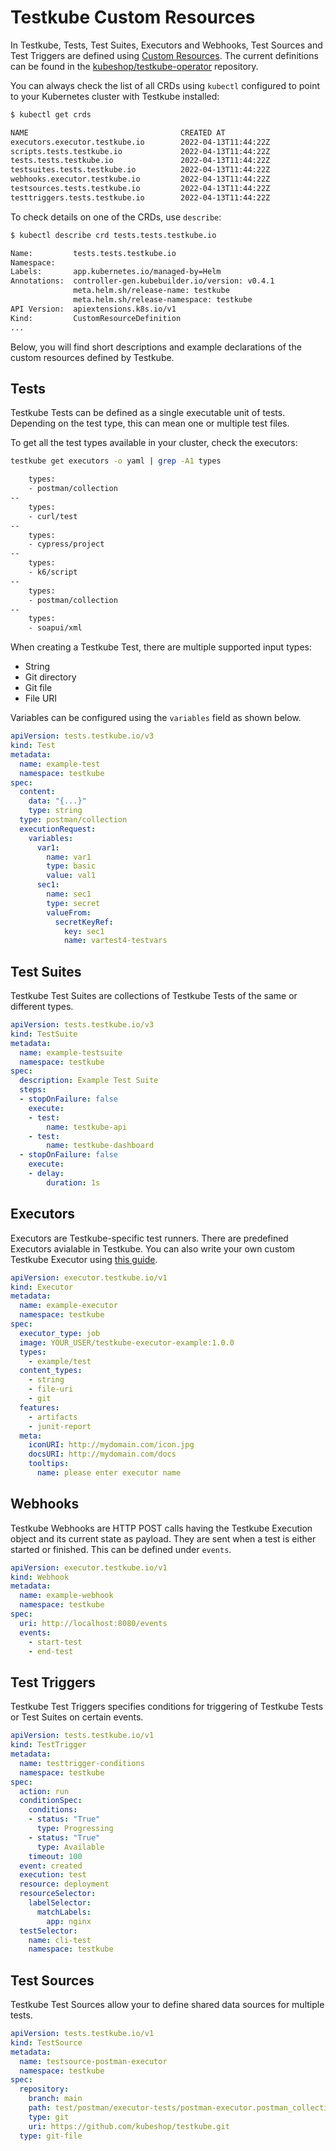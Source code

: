 # Testkube Custom Resources

In Testkube, Tests, Test Suites, Executors and Webhooks, Test Sources and Test Triggers are defined using [Custom Resources](https://kubernetes.io/docs/concepts/extend-kubernetes/api-extension/custom-resources/). The current definitions can be found in the [kubeshop/testkube-operator](https://github.com/kubeshop/testkube-operator/tree/main/config/crd) repository.

You can always check the list of all CRDs using `kubectl` configured to point to your Kubernetes cluster with Testkube installed:

```sh
$ kubectl get crds
```

```sh title="Expected output:"
NAME                                  CREATED AT
executors.executor.testkube.io        2022-04-13T11:44:22Z
scripts.tests.testkube.io             2022-04-13T11:44:22Z
tests.tests.testkube.io               2022-04-13T11:44:22Z
testsuites.tests.testkube.io          2022-04-13T11:44:22Z
webhooks.executor.testkube.io         2022-04-13T11:44:22Z
testsources.tests.testkube.io         2022-04-13T11:44:22Z
testtriggers.tests.testkube.io        2022-04-13T11:44:22Z
```

To check details on one of the CRDs, use `describe`:

```sh
$ kubectl describe crd tests.tests.testkube.io
```

```sh title="Expected output:"
Name:         tests.tests.testkube.io
Namespace:
Labels:       app.kubernetes.io/managed-by=Helm
Annotations:  controller-gen.kubebuilder.io/version: v0.4.1
              meta.helm.sh/release-name: testkube
              meta.helm.sh/release-namespace: testkube
API Version:  apiextensions.k8s.io/v1
Kind:         CustomResourceDefinition
...
```

Below, you will find short descriptions and example declarations of the custom resources defined by Testkube.

## Tests

Testkube Tests can be defined as a single executable unit of tests. Depending on the test type, this can mean one or multiple test files.

To get all the test types available in your cluster, check the executors:

```sh
testkube get executors -o yaml | grep -A1 types
```

```sh title="Expected output:"
    types:
    - postman/collection
--
    types:
    - curl/test
--
    types:
    - cypress/project
--
    types:
    - k6/script
--
    types:
    - postman/collection
--
    types:
    - soapui/xml
```

When creating a Testkube Test, there are multiple supported input types:

- String
- Git directory
- Git file
- File URI

Variables can be configured using the `variables` field as shown below.

```yaml
apiVersion: tests.testkube.io/v3
kind: Test
metadata:
  name: example-test
  namespace: testkube
spec:
  content:
    data: "{...}"
    type: string
  type: postman/collection
  executionRequest:
    variables:
      var1:
        name: var1
        type: basic
        value: val1
      sec1:
        name: sec1
        type: secret
        valueFrom:
          secretKeyRef:
            key: sec1
            name: vartest4-testvars
```

## Test Suites

Testkube Test Suites are collections of Testkube Tests of the same or different types.

```yml
apiVersion: tests.testkube.io/v3
kind: TestSuite
metadata:
  name: example-testsuite
  namespace: testkube
spec:
  description: Example Test Suite
  steps:
  - stopOnFailure: false
    execute:
    - test:
        name: testkube-api
    - test:
        name: testkube-dashboard
  - stopOnFailure: false
    execute:
    - delay:
        duration: 1s
```

## Executors

Executors are Testkube-specific test runners. There are predefined Executors avialable in Testkube. You can also write your own custom Testkube Executor using [this guide](http://docs.testkube.io/test-types/container-executor/).

```yaml title="Example:"
apiVersion: executor.testkube.io/v1
kind: Executor
metadata:
  name: example-executor
  namespace: testkube
spec:
  executor_type: job
  image: YOUR_USER/testkube-executor-example:1.0.0
  types:
    - example/test
  content_types:
    - string
    - file-uri
    - git
  features:
    - artifacts
    - junit-report
  meta:
    iconURI: http://mydomain.com/icon.jpg
    docsURI: http://mydomain.com/docs
    tooltips:
      name: please enter executor name
```

## Webhooks

Testkube Webhooks are HTTP POST calls having the Testkube Execution object and its current state as payload. They are sent when a test is either started or finished. This can be defined under `events`.

```yaml
apiVersion: executor.testkube.io/v1
kind: Webhook
metadata:
  name: example-webhook
  namespace: testkube
spec:
  uri: http://localhost:8080/events
  events:
    - start-test
    - end-test
```

## **Test Triggers**

Testkube Test Triggers specifies conditions for triggering of Testkube Tests or Test Suites on certain events.

```yml
apiVersion: tests.testkube.io/v1
kind: TestTrigger
metadata:
  name: testtrigger-conditions
  namespace: testkube
spec:
  action: run
  conditionSpec:
    conditions:
    - status: "True"
      type: Progressing
    - status: "True"
      type: Available
    timeout: 100
  event: created
  execution: test
  resource: deployment
  resourceSelector:
    labelSelector:
      matchLabels:
        app: nginx
  testSelector:
    name: cli-test
    namespace: testkube
```

## **Test Sources**

Testkube Test Sources allow your to define shared data sources for multiple tests.

```yml
apiVersion: tests.testkube.io/v1
kind: TestSource
metadata:
  name: testsource-postman-executor
  namespace: testkube
spec:
  repository:
    branch: main
    path: test/postman/executor-tests/postman-executor.postman_collection.json
    type: git
    uri: https://github.com/kubeshop/testkube.git
  type: git-file
```
